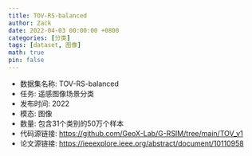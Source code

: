 ```yaml
---
title: TOV-RS-balanced
author: Zack
date: 2022-04-03 00:00:00 +0800
categories: [分类]
tags: [dataset, 图像]
math: true
pin: false
---
```

- 数据集名称: TOV-RS-balanced
- 任务: 遥感图像场景分类
- 发布时间: 2022
- 模态: 图像
- 数量: 包含31个类别的50万个样本
- 代码源链接: https://github.com/GeoX-Lab/G-RSIM/tree/main/TOV_v1
- 论文源链接: https://ieeexplore.ieee.org/abstract/document/10110958
